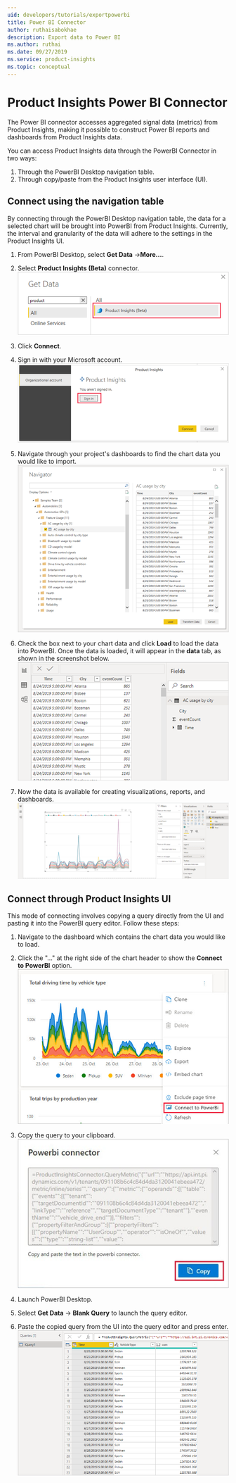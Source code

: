 ```yaml
---
uid: developers/tutorials/exportpowerbi
title: Power BI Connector
author: ruthaisabokhae
description: Export data to Power BI
ms.author: ruthai
ms.date: 09/27/2019
ms.service: product-insights
ms.topic: conceptual
---
```


# Product Insights Power BI Connector

The Power BI connector accesses aggregated signal data (metrics) from Product Insights, making it possible to construct Power BI reports and dashboards from Product Insights data.  

You can access Product Insights data through the PowerBI Connector in two ways:  

1. Through the PowerBI Desktop navigation table.  
2. Through copy/paste from the Product Insights user interface (UI).

## Connect using the navigation table
By connecting through the PowerBI Desktop navigation table, the data for a selected chart will be brought into PowerBI from Product Insights. Currently, the interval and granularity of the data will adhere to the settings in the Product Insights UI.

1. From PowerBI Desktop, select **Get Data** ->**More...**.

2. Select **Product Insights (Beta)** connector.  
![get data window](getdatawindow.PNG)

3. Click **Connect**.

4. Sign in with your Microsoft account.  
![sigin](signin.PNG)

5. Navigate through your project's dashboards to find the chart data you would like to import.  
![nav table](navtable.PNG)

6. Check the box next to your chart data and click **Load** to load the data into PowerBI. Once the data is loaded, it will appear in the **data** tab, as shown in the screenshot below.  
![data tab](loadeddata.PNG)

7. Now the data is available for creating visualizations, reports, and dashboards.  
![powerbi chart](powerbichart.PNG)
	

## Connect through Product Insights UI

This mode of connecting involves copying a query directly from the UI and pasting it into the PowerBI query editor. Follow these steps:

1. Navigate to the dashboard which contains the chart data you would like to load.

2. Click the "..." at the right side of the chart header to show the **Connect to PowerBI** option.  
![portal connect](portalconnect.jpg)

3. Copy the query to your clipboard.  
![portal query copy](portalcopyquery.jpg)  

4. Launch PowerBI Desktop.

5. Select **Get Data** -> **Blank Query** to launch the query editor.

6. Paste the copied query from the UI into the query editor and press enter.  
![paste query editor](pastequeryeditor.PNG)

